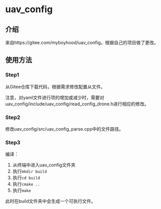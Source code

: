 # uav_config

## 介绍
来自https://gitee.com/myboyhood/uav_config，根据自己的项目做了更改。

## 使用方法

### Step1

从Gitee仓库下载代码，根据需求修改配置从文件。

注意，对yaml文件进行项的增加或减少时，需要对uav_config/include/uav_config/read_config_drone.h进行相应的修改。

### Step2

修改uav_config/src/uav_config_parse.cpp中的文件路径。

### Step3

编译：
1. 从终端中进入uav_config文件夹
2. 执行`mkdir build`
3. 执行`cd build`
4. 执行`cmake ..`
5. 执行`make`

此时在build文件夹中会生成一个可执行文件。
